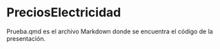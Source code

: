 # PreciosElectricidad
Prueba.qmd es el archivo Markdown donde se encuentra el código de la presentación.
